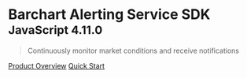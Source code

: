 # Barchart Alerting Service SDK <small>JavaScript 4.11.0</small>

> Continuously monitor market conditions and receive notifications

[Product Overview](/content/product_overview)
[Quick Start](/content/quick_start)